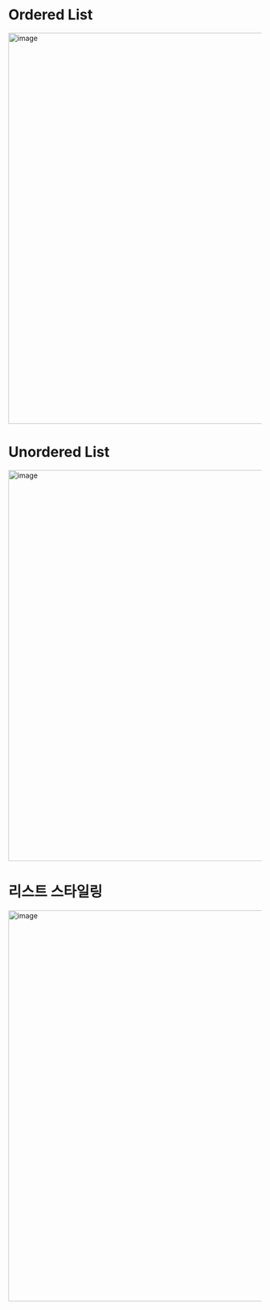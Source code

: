 # Ordered List
<img width="778" alt="image" src="https://user-images.githubusercontent.com/88610333/181393742-fd5eb7d0-138a-438b-a1ad-02617ee83903.png">

# Unordered List
<img width="778" alt="image" src="https://user-images.githubusercontent.com/88610333/181393776-8dbbedd2-4006-475a-a346-51f7d1913f09.png">

# 리스트 스타일링
<img width="778" alt="image" src="https://user-images.githubusercontent.com/88610333/181393958-6c90923d-7531-4e35-9202-24a30fc465de.png">
